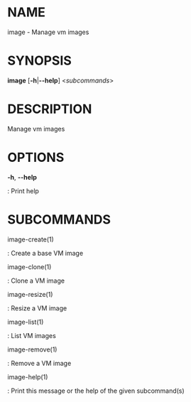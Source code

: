 # NAME

image - Manage vm images

# SYNOPSIS

**image** \[**-h**\|**\--help**\] \<*subcommands*\>

# DESCRIPTION

Manage vm images

# OPTIONS

**-h**, **\--help**

:   Print help

# SUBCOMMANDS

image-create(1)

:   Create a base VM image

image-clone(1)

:   Clone a VM image

image-resize(1)

:   Resize a VM image

image-list(1)

:   List VM images

image-remove(1)

:   Remove a VM image

image-help(1)

:   Print this message or the help of the given subcommand(s)
